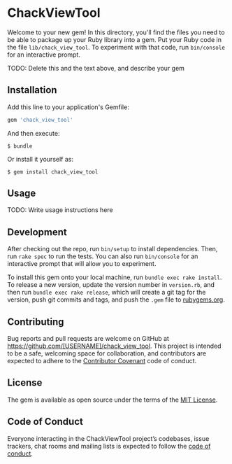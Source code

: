 # ChackViewTool

Welcome to your new gem! In this directory, you'll find the files you need to be able to package up your Ruby library into a gem. Put your Ruby code in the file `lib/chack_view_tool`. To experiment with that code, run `bin/console` for an interactive prompt.

TODO: Delete this and the text above, and describe your gem

## Installation

Add this line to your application's Gemfile:

```ruby
gem 'chack_view_tool'
```

And then execute:

    $ bundle

Or install it yourself as:

    $ gem install chack_view_tool

## Usage

TODO: Write usage instructions here

## Development

After checking out the repo, run `bin/setup` to install dependencies. Then, run `rake spec` to run the tests. You can also run `bin/console` for an interactive prompt that will allow you to experiment.

To install this gem onto your local machine, run `bundle exec rake install`. To release a new version, update the version number in `version.rb`, and then run `bundle exec rake release`, which will create a git tag for the version, push git commits and tags, and push the `.gem` file to [rubygems.org](https://rubygems.org).

## Contributing

Bug reports and pull requests are welcome on GitHub at https://github.com/[USERNAME]/chack_view_tool. This project is intended to be a safe, welcoming space for collaboration, and contributors are expected to adhere to the [Contributor Covenant](http://contributor-covenant.org) code of conduct.

## License

The gem is available as open source under the terms of the [MIT License](https://opensource.org/licenses/MIT).

## Code of Conduct

Everyone interacting in the ChackViewTool project’s codebases, issue trackers, chat rooms and mailing lists is expected to follow the [code of conduct](https://github.com/[USERNAME]/chack_view_tool/blob/master/CODE_OF_CONDUCT.md).
